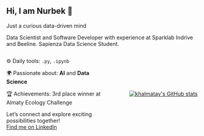 ## Hi, I am Nurbek 👋

Just a curious data-driven mind

Data Scientist and Software Developer with experience at Sparklab Indrive and Beeline. Sapienza Data Science Student.

<div style="display: flex; align-items: center;">

  <div style="flex: 1;">
    
  ⚙️ Daily tools: `.py`, `.ipynb`

  🌍 Passionate about: **AI** and **Data Science**

  🏆 Achievements: 3rd place winner at Almaty Ecology Challenge

  Let’s connect and explore exciting possibilities together!  
  [Find me on LinkedIn](https://www.linkedin.com/in/khalmatay/)
  
  </div>
  
  <div style="flex: 1; text-align: right;">
    <a href="https://github.com/anuraghazra/github-readme-stats">
      <img src="https://github-readme-stats.vercel.app/api?username=khalmatay" alt="khalmatay's GitHub stats"/>
    </a>
  </div>
  
</div>


<!--
**khalmatay/khalmatay** is a ✨ _special_ ✨ repository because its `README.md` (this file) appears on your GitHub profile.

Here are some ideas to get you started:

- 🔭 I’m currently working on ...
- 🌱 I’m currently learning ...
- 👯 I’m looking to collaborate on ...
- 🤔 I’m looking for help with ...
- 💬 Ask me about ...
- 📫 How to reach me: ...
- 😄 Pronouns: ...
- ⚡ Fun fact: ...
-->
